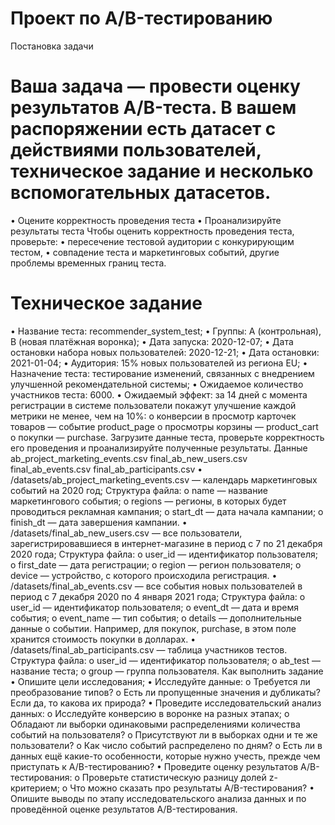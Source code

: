 # Проект по А/B-тестированию
Постановка задачи
# Ваша задача — провести оценку результатов A/B-теста. В вашем распоряжении есть датасет с действиями пользователей, техническое задание и несколько вспомогательных датасетов.
•	Оцените корректность проведения теста
•	Проанализируйте результаты теста
Чтобы оценить корректность проведения теста, проверьте:
•	пересечение тестовой аудитории с конкурирующим тестом,
•	совпадение теста и маркетинговых событий, другие проблемы временных границ теста.
# Техническое задание
•	Название теста: recommender_system_test;
•	Группы: А (контрольная), B (новая платёжная воронка);
•	Дата запуска: 2020-12-07;
•	Дата остановки набора новых пользователей: 2020-12-21;
•	Дата остановки: 2021-01-04;
•	Аудитория: 15% новых пользователей из региона EU;
•	Назначение теста: тестирование изменений, связанных с внедрением улучшенной рекомендательной системы;
•	Ожидаемое количество участников теста: 6000.
•	Ожидаемый эффект: за 14 дней с момента регистрации в системе пользователи покажут улучшение каждой метрики не менее, чем на 10%:
o	конверсии в просмотр карточек товаров — событие product_page
o	просмотры корзины — product_cart
o	покупки — purchase.
Загрузите данные теста, проверьте корректность его проведения и проанализируйте полученные результаты.
Данные
ab_project_marketing_events.csv
final_ab_new_users.csv
final_ab_events.csv
final_ab_participants.csv
•	/datasets/ab_project_marketing_events.csv — календарь маркетинговых событий на 2020 год;
Структура файла:
o	name — название маркетингового события;
o	regions — регионы, в которых будет проводиться рекламная кампания;
o	start_dt — дата начала кампании;
o	finish_dt — дата завершения кампании.
•	/datasets/final_ab_new_users.csv — все пользователи, зарегистрировавшиеся в интернет-магазине в период с 7 по 21 декабря 2020 года;
Структура файла:
o	user_id — идентификатор пользователя;
o	first_date — дата регистрации;
o	region — регион пользователя;
o	device — устройство, с которого происходила регистрация.
•	/datasets/final_ab_events.csv — все события новых пользователей в период с 7 декабря 2020 по 4 января 2021 года;
Структура файла:
o	user_id — идентификатор пользователя;
o	event_dt — дата и время события;
o	event_name — тип события;
o	details — дополнительные данные о событии. Например, для покупок, purchase, в этом поле хранится стоимость покупки в долларах.
•	/datasets/final_ab_participants.csv — таблица участников тестов.
Структура файла:
o	user_id — идентификатор пользователя;
o	ab_test — название теста;
o	group — группа пользователя.
Как выполнить задание
•	Опишите цели исследования;
•	Исследуйте данные:
o	Требуется ли преобразование типов?
o	Есть ли пропущенные значения и дубликаты? Если да, то какова их природа?
•	Проведите исследовательский анализ данных:
o	Исследуйте конверсию в воронке на разных этапах;
o	Обладают ли выборки одинаковыми распределениями количества событий на пользователя?
o	Присутствуют ли в выборках одни и те же пользователи?
o	Как число событий распределено по дням?
o	Есть ли в данных ещё какие-то особенности, которые нужно учесть, прежде чем приступать к A/B-тестированию?
•	Проведите оценку результатов A/B-тестирования:
o	Проверьте статистическую разницу долей z-критерием;
o	Что можно сказать про результаты A/B-тестирования?
•	Опишите выводы по этапу исследовательского анализа данных и по проведённой оценке результатов A/B-тестирования.

